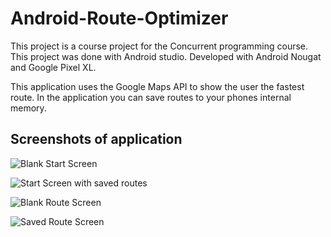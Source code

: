 # Android-Route-Optimizer

This project is a course project for the Concurrent  programming course. This project was done with Android studio. Developed with Android Nougat and Google Pixel XL. 

This application uses the Google Maps API to show the user the fastest route. In the application you can save routes to your phones internal memory.

## Screenshots of application

![Blank Start Screen](https://github.com/harjunpnik/Android-Route-Optimizer/blob/master/imgs/start.png)

![Start Screen with saved routes](https://github.com/harjunpnik/Android-Route-Optimizer/blob/master/imgs/startExample.png)

![Blank Route Screen](https://github.com/harjunpnik/Android-Route-Optimizer/blob/master/imgs/blankRoute.png)

![Saved Route Screen](https://github.com/harjunpnik/Android-Route-Optimizer/blob/master/imgs/route.png)

